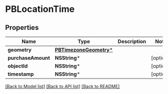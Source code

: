 # PBLocationTime

## Properties
Name | Type | Description | Notes
------------ | ------------- | ------------- | -------------
**geometry** | [**PBTimezoneGeometry***](PBTimezoneGeometry.md) |  | 
**purchaseAmount** | **NSString*** |  | [optional] 
**objectId** | **NSString*** |  | [optional] 
**timestamp** | **NSString*** |  | [optional] 

[[Back to Model list]](../README.md#documentation-for-models) [[Back to API list]](../README.md#documentation-for-api-endpoints) [[Back to README]](../README.md)


